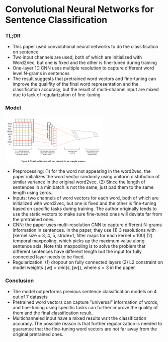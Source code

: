# Convolutional Neural Networks for Sentence Classification

### TL;DR

* This paper used convolutional neural networks to do the classification on sentence 
* Two input channels are used, both of which are initialized with Word2Vec, but one is fixed and the other is fine-tuned during training
* One-layer 1D CNN uses multiple resolution to capture different word level N-grams in sentences 
* The result suggests that pretrained word vectors and fine-tuning can improve the qualifity of the final word representation and the classification accuracy, but the result of multi-channel input are mixed due to lack of regularization of fine-tuning

### Model

<img src="../imgs/CNN_sentence.png" alt="CNN_sentence_classification_img" style="zoom:30%;" />

* Preprocessing:  (1) for the word not appearing in the word2vec, the paper initializes the word vector randomly using uniform distribution of similar variance in the original word2vec. (2) Since the length of sentences in a minibatch is not the same, just pad them to the same length using zeros. 
* Inputs: two channels of word vectors for each word, both of which are initialized with word2vec, but one is fixed and the other is fine-tuning based on specific tasks during training. The author originally tends to use the static vectors to make sure fine-tuned ones will deviate far from the pretrained ones.  
* CNN: the paper uses multi-resolution CNN to capture different N-grams information in sentences. In the paper, they use (1) 3 resolutions with [kernel size = 3, 4, 5, stride=1, filter maps for each kernel = 100] (2) temporal maxpooling, which picks up the maximum value along sentence axis. Note this maxpooling is to solve the problem that different sentences have different length but the input for fully connected layer needs to be fixed.
* Regularization: (1) dropout on fully connected layers (2) L2 constraint on model weights $\|w\| = min(s, \|w\|)$, where $s=3$ in the paper 

### Conclusion

* The model outperforms previous sentence classification models on 4 out of 7 datasets
* Pretrained word vectors can capture "universal" information of words, and fine-tuning using specific tasks can further improve the quality of them and the final classification result.
* Multichanneled input have a mixed results w.r.t the classification accuracy. The possible reason is that further regularization is needed to guarantee that the fine-tuning word vectors are not far away from the original pretrained ones.